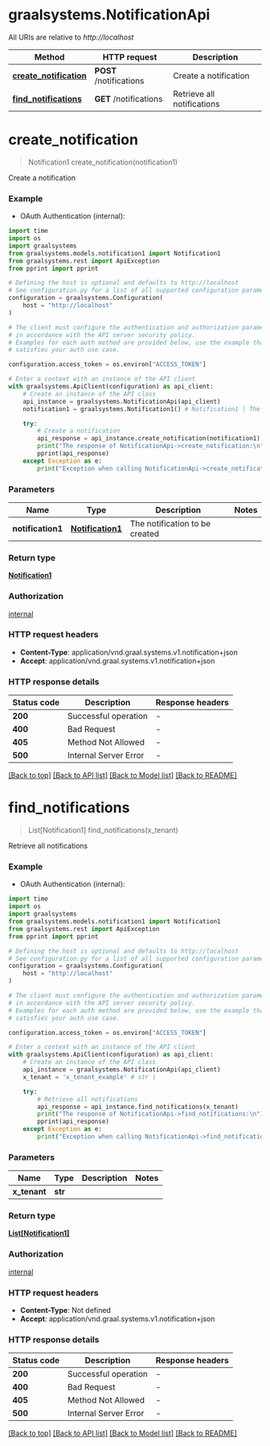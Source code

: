 # graalsystems.NotificationApi

All URIs are relative to *http://localhost*

Method | HTTP request | Description
------------- | ------------- | -------------
[**create_notification**](NotificationApi.md#create_notification) | **POST** /notifications | Create a notification
[**find_notifications**](NotificationApi.md#find_notifications) | **GET** /notifications | Retrieve all notifications


# **create_notification**
> Notification1 create_notification(notification1)

Create a notification

### Example

* OAuth Authentication (internal):

```python
import time
import os
import graalsystems
from graalsystems.models.notification1 import Notification1
from graalsystems.rest import ApiException
from pprint import pprint

# Defining the host is optional and defaults to http://localhost
# See configuration.py for a list of all supported configuration parameters.
configuration = graalsystems.Configuration(
    host = "http://localhost"
)

# The client must configure the authentication and authorization parameters
# in accordance with the API server security policy.
# Examples for each auth method are provided below, use the example that
# satisfies your auth use case.

configuration.access_token = os.environ["ACCESS_TOKEN"]

# Enter a context with an instance of the API client
with graalsystems.ApiClient(configuration) as api_client:
    # Create an instance of the API class
    api_instance = graalsystems.NotificationApi(api_client)
    notification1 = graalsystems.Notification1() # Notification1 | The notification to be created

    try:
        # Create a notification
        api_response = api_instance.create_notification(notification1)
        print("The response of NotificationApi->create_notification:\n")
        pprint(api_response)
    except Exception as e:
        print("Exception when calling NotificationApi->create_notification: %s\n" % e)
```



### Parameters


Name | Type | Description  | Notes
------------- | ------------- | ------------- | -------------
 **notification1** | [**Notification1**](Notification1.md)| The notification to be created | 

### Return type

[**Notification1**](Notification1.md)

### Authorization

[internal](../README.md#internal)

### HTTP request headers

 - **Content-Type**: application/vnd.graal.systems.v1.notification+json
 - **Accept**: application/vnd.graal.systems.v1.notification+json

### HTTP response details

| Status code | Description | Response headers |
|-------------|-------------|------------------|
**200** | Successful operation |  -  |
**400** | Bad Request |  -  |
**405** | Method Not Allowed |  -  |
**500** | Internal Server Error |  -  |

[[Back to top]](#) [[Back to API list]](../README.md#documentation-for-api-endpoints) [[Back to Model list]](../README.md#documentation-for-models) [[Back to README]](../README.md)

# **find_notifications**
> List[Notification1] find_notifications(x_tenant)

Retrieve all notifications

### Example

* OAuth Authentication (internal):

```python
import time
import os
import graalsystems
from graalsystems.models.notification1 import Notification1
from graalsystems.rest import ApiException
from pprint import pprint

# Defining the host is optional and defaults to http://localhost
# See configuration.py for a list of all supported configuration parameters.
configuration = graalsystems.Configuration(
    host = "http://localhost"
)

# The client must configure the authentication and authorization parameters
# in accordance with the API server security policy.
# Examples for each auth method are provided below, use the example that
# satisfies your auth use case.

configuration.access_token = os.environ["ACCESS_TOKEN"]

# Enter a context with an instance of the API client
with graalsystems.ApiClient(configuration) as api_client:
    # Create an instance of the API class
    api_instance = graalsystems.NotificationApi(api_client)
    x_tenant = 'x_tenant_example' # str | 

    try:
        # Retrieve all notifications
        api_response = api_instance.find_notifications(x_tenant)
        print("The response of NotificationApi->find_notifications:\n")
        pprint(api_response)
    except Exception as e:
        print("Exception when calling NotificationApi->find_notifications: %s\n" % e)
```



### Parameters


Name | Type | Description  | Notes
------------- | ------------- | ------------- | -------------
 **x_tenant** | **str**|  | 

### Return type

[**List[Notification1]**](Notification1.md)

### Authorization

[internal](../README.md#internal)

### HTTP request headers

 - **Content-Type**: Not defined
 - **Accept**: application/vnd.graal.systems.v1.notification+json

### HTTP response details

| Status code | Description | Response headers |
|-------------|-------------|------------------|
**200** | Successful operation |  -  |
**400** | Bad Request |  -  |
**405** | Method Not Allowed |  -  |
**500** | Internal Server Error |  -  |

[[Back to top]](#) [[Back to API list]](../README.md#documentation-for-api-endpoints) [[Back to Model list]](../README.md#documentation-for-models) [[Back to README]](../README.md)

